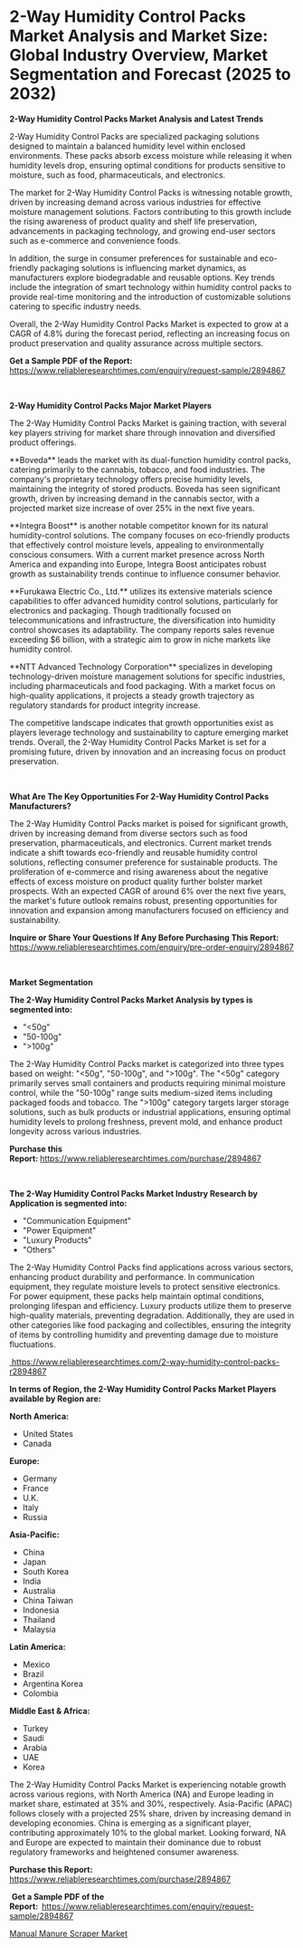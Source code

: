 <p><h1>2-Way Humidity Control Packs Market Analysis and Market Size: Global Industry Overview, Market Segmentation and Forecast (2025 to 2032)</h1></p><p><strong>2-Way Humidity Control Packs Market Analysis and Latest Trends</strong></p>
<p><p>2-Way Humidity Control Packs are specialized packaging solutions designed to maintain a balanced humidity level within enclosed environments. These packs absorb excess moisture while releasing it when humidity levels drop, ensuring optimal conditions for products sensitive to moisture, such as food, pharmaceuticals, and electronics. </p><p>The market for 2-Way Humidity Control Packs is witnessing notable growth, driven by increasing demand across various industries for effective moisture management solutions. Factors contributing to this growth include the rising awareness of product quality and shelf life preservation, advancements in packaging technology, and growing end-user sectors such as e-commerce and convenience foods. </p><p>In addition, the surge in consumer preferences for sustainable and eco-friendly packaging solutions is influencing market dynamics, as manufacturers explore biodegradable and reusable options. Key trends include the integration of smart technology within humidity control packs to provide real-time monitoring and the introduction of customizable solutions catering to specific industry needs. </p><p>Overall, the 2-Way Humidity Control Packs Market is expected to grow at a CAGR of 4.8% during the forecast period, reflecting an increasing focus on product preservation and quality assurance across multiple sectors.</p></p>
<p><strong>Get a Sample PDF of the Report:&nbsp;</strong> <a href="https://www.reliableresearchtimes.com/enquiry/request-sample/2894867?utm_campaign=3184&utm_medium=2&utm_source=Github&utm_content=ia&utm_term=15032025&utm_id=2-way-humidity-control-packs">https://www.reliableresearchtimes.com/enquiry/request-sample/2894867</a></p>
<p>&nbsp;</p>
<p><strong>2-Way Humidity Control Packs Major Market Players</strong></p>
<p><p>The 2-Way Humidity Control Packs Market is gaining traction, with several key players striving for market share through innovation and diversified product offerings. </p><p>**Boveda** leads the market with its dual-function humidity control packs, catering primarily to the cannabis, tobacco, and food industries. The company's proprietary technology offers precise humidity levels, maintaining the integrity of stored products. Boveda has seen significant growth, driven by increasing demand in the cannabis sector, with a projected market size increase of over 25% in the next five years.</p><p>**Integra Boost** is another notable competitor known for its natural humidity-control solutions. The company focuses on eco-friendly products that effectively control moisture levels, appealing to environmentally conscious consumers. With a current market presence across North America and expanding into Europe, Integra Boost anticipates robust growth as sustainability trends continue to influence consumer behavior.</p><p>**Furukawa Electric Co., Ltd.** utilizes its extensive materials science capabilities to offer advanced humidity control solutions, particularly for electronics and packaging. Though traditionally focused on telecommunications and infrastructure, the diversification into humidity control showcases its adaptability. The company reports sales revenue exceeding $6 billion, with a strategic aim to grow in niche markets like humidity control.</p><p>**NTT Advanced Technology Corporation** specializes in developing technology-driven moisture management solutions for specific industries, including pharmaceuticals and food packaging. With a market focus on high-quality applications, it projects a steady growth trajectory as regulatory standards for product integrity increase.</p><p>The competitive landscape indicates that growth opportunities exist as players leverage technology and sustainability to capture emerging market trends. Overall, the 2-Way Humidity Control Packs Market is set for a promising future, driven by innovation and an increasing focus on product preservation.</p></p>
<p>&nbsp;</p>
<p><strong>What Are The Key Opportunities For 2-Way Humidity Control Packs Manufacturers?</strong></p>
<p><p>The 2-Way Humidity Control Packs market is poised for significant growth, driven by increasing demand from diverse sectors such as food preservation, pharmaceuticals, and electronics. Current market trends indicate a shift towards eco-friendly and reusable humidity control solutions, reflecting consumer preference for sustainable products. The proliferation of e-commerce and rising awareness about the negative effects of excess moisture on product quality further bolster market prospects. With an expected CAGR of around 6% over the next five years, the market's future outlook remains robust, presenting opportunities for innovation and expansion among manufacturers focused on efficiency and sustainability.</p></p>
<p><strong>Inquire or Share Your Questions If Any Before Purchasing This Report:</strong> <a href="https://www.reliableresearchtimes.com/enquiry/pre-order-enquiry/2894867?utm_campaign=3184&utm_medium=2&utm_source=Github&utm_content=ia&utm_term=15032025&utm_id=2-way-humidity-control-packs">https://www.reliableresearchtimes.com/enquiry/pre-order-enquiry/2894867</a></p>
<p>&nbsp;</p>
<p><strong>Market Segmentation</strong></p>
<p><strong>The 2-Way Humidity Control Packs Market Analysis by types is segmented into:</strong></p>
<p><ul><li>"<50g"</li><li>"50-100g"</li><li>">100g"</li></ul></p>
<p><p>The 2-Way Humidity Control Packs market is categorized into three types based on weight: "<50g", "50-100g", and ">100g". The "<50g" category primarily serves small containers and products requiring minimal moisture control, while the "50-100g" range suits medium-sized items including packaged foods and tobacco. The ">100g" category targets larger storage solutions, such as bulk products or industrial applications, ensuring optimal humidity levels to prolong freshness, prevent mold, and enhance product longevity across various industries.</p></p>
<p><strong>Purchase this Report:&nbsp;</strong><a href="https://www.reliableresearchtimes.com/purchase/2894867?utm_campaign=3184&utm_medium=2&utm_source=Github&utm_content=ia&utm_term=15032025&utm_id=2-way-humidity-control-packs">https://www.reliableresearchtimes.com/purchase/2894867</a></p>
<p>&nbsp;</p>
<p><strong>The 2-Way Humidity Control Packs Market Industry Research by Application is segmented into:</strong></p>
<p><ul><li>"Communication Equipment"</li><li>"Power Equipment"</li><li>"Luxury Products"</li><li>"Others"</li></ul></p>
<p><p>The 2-Way Humidity Control Packs find applications across various sectors, enhancing product durability and performance. In communication equipment, they regulate moisture levels to protect sensitive electronics. For power equipment, these packs help maintain optimal conditions, prolonging lifespan and efficiency. Luxury products utilize them to preserve high-quality materials, preventing degradation. Additionally, they are used in other categories like food packaging and collectibles, ensuring the integrity of items by controlling humidity and preventing damage due to moisture fluctuations.</p></p>
<p><a href="https://www.reliableresearchtimes.com/2-way-humidity-control-packs-r2894867?utm_campaign=3184&utm_medium=2&utm_source=Github&utm_content=ia&utm_term=15032025&utm_id=2-way-humidity-control-packs">&nbsp;https://www.reliableresearchtimes.com/2-way-humidity-control-packs-r2894867</a></p>
<p><strong>In terms of Region, the 2-Way Humidity Control Packs Market Players available by Region are:</strong></p>
<p>
    <p> <strong> North America: </strong>
        <ul>
            <li>United States</li>
            <li>Canada</li>
        </ul>
        </p> 
    <p> <strong> Europe: </strong>
        <ul>
            <li>Germany</li>
            <li>France</li>
            <li>U.K.</li>
            <li>Italy</li>
            <li>Russia</li>
        </ul>
        </p> 
    <p> <strong> Asia-Pacific: </strong>
        <ul>
            <li>China</li>
            <li>Japan</li>
            <li>South Korea</li>
            <li>India</li>
            <li>Australia</li>
            <li>China Taiwan</li>
            <li>Indonesia</li>
            <li>Thailand</li>
            <li>Malaysia</li>
        </ul>
        </p> 
    <p> <strong> Latin America: </strong>
        <ul>
            <li>Mexico</li>
            <li>Brazil</li>
            <li>Argentina Korea</li>
            <li>Colombia</li>
        </ul>
        </p> 
    <p> <strong> Middle East & Africa: </strong>
        <ul>
            <li>Turkey</li>
            <li>Saudi</li>
            <li>Arabia</li>
            <li>UAE</li>
            <li>Korea</li>
        </ul>
    </p>
    </p>
<p><p>The 2-Way Humidity Control Packs Market is experiencing notable growth across various regions, with North America (NA) and Europe leading in market share, estimated at 35% and 30%, respectively. Asia-Pacific (APAC) follows closely with a projected 25% share, driven by increasing demand in developing economies. China is emerging as a significant player, contributing approximately 10% to the global market. Looking forward, NA and Europe are expected to maintain their dominance due to robust regulatory frameworks and heightened consumer awareness.</p></p>
<p><strong>Purchase this Report: </strong><a href="https://www.reliableresearchtimes.com/purchase/2894867?utm_campaign=3184&utm_medium=2&utm_source=Github&utm_content=ia&utm_term=15032025&utm_id=2-way-humidity-control-packs">https://www.reliableresearchtimes.com/purchase/2894867</a></p>
<p>&nbsp;<strong>Get a Sample PDF of the Report:&nbsp;&nbsp;</strong><a href="https://www.reliableresearchtimes.com/enquiry/request-sample/2894867?utm_campaign=3184&utm_medium=2&utm_source=Github&utm_content=ia&utm_term=15032025&utm_id=2-way-humidity-control-packs">https://www.reliableresearchtimes.com/enquiry/request-sample/2894867</a></p>
<p><strong></strong></p>
<p><p><a href="https://github.com/sirayedantte/Market-Research-Report-List-1/blob/main/manual-manure-scraper-market.md?utm_campaign=3184&utm_medium=2&utm_source=Github&utm_content=ia&utm_term=15032025&utm_id=2-way-humidity-control-packs">Manual Manure Scraper Market</a></p></p>